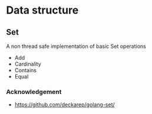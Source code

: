 # Data structure

## Set

A non thread safe implementation of basic Set operations

- Add
- Cardinality
- Contains
- Equal

### Acknowledgement

- https://github.com/deckarep/golang-set/